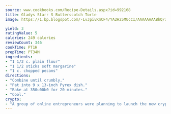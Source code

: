 ```yaml
---
source: www.cookbooks.com/Recipe-Details.aspx?id=992168
title: Gladys Starr S Butterscotch Torte
image: https://1.bp.blogspot.com/-LvJpivRmCF4/YA2H25MUcCI/AAAAAAAABhQ/xgndXuMf7Zopp5S4RExCblnSp5YGujfSQCLcBGAsYHQ/s320/8.png

yield: 3
ratingValue: 5
calories: 249 calories
reviewCount: 346
cookTime: PT1H
prepTime: PT34M
ingredients:
- "1 1/2 c. plain flour"
- "1 1/2 sticks soft margarine"
- "1 c. chopped pecans"
directions:
- "Combine until crumbly."
- "Pat into 9 x 13-inch Pyrex dish."
- "Bake at 350u00b0 for 20 minutes."
- "Cool."
crypto:
- "A group of online entrepreneurs were planning to launch the new cryptocurrency on Thursday."
---
```

